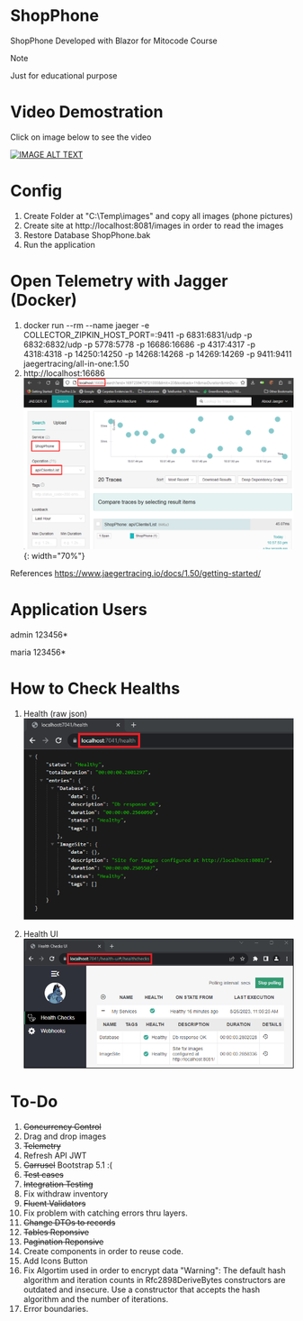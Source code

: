 # ShopPhone

ShopPhone Developed with Blazor for Mitocode Course

> [!NOTE]
> Just for educational purpose

# Video Demostration
Click on image below to see the video

[![IMAGE ALT TEXT](https://github.com/lateraluz/ShopPhone/blob/d0cbda8225af34b5af510c36b8ce1fdae7ca84b2/Images/dummyimage.jpg)](https://raw.githubusercontent.com/lateraluz/ShopPhone/master/Video/BlazorProject.mp4)




# Config
1. Create Folder at "C:\\Temp\\images" and copy all images (phone pictures)
2. Create site at http://localhost:8081/images in order to read the images
3. Restore Database ShopPhone.bak
4. Run the application

# Open Telemetry with Jagger (Docker)
1. docker run --rm --name jaeger  -e COLLECTOR_ZIPKIN_HOST_PORT=:9411  -p 6831:6831/udp  -p 6832:6832/udp   -p 5778:5778   -p 16686:16686   -p 4317:4317   -p 4318:4318   -p 14250:14250   -p 14268:14268 -p 14269:14269  -p 9411:9411   jaegertracing/all-in-one:1.50
2. http://localhost:16686
![1](https://github.com/lateraluz/Blazor-ShopPhone/blob/4c2ddd6a248c588b5c8d89ec483d237062a78ab6/Video/Telemery_Jaeger.png) {: width="70%"}

References
https://www.jaegertracing.io/docs/1.50/getting-started/


# Application Users
admin
123456*

maria
123456*

# How to Check Healths
1. Health (raw json) <BR>
![1](https://github.com/lateraluz/Blazor-ShopPhone/blob/12afe94c8e7688c038e1c5bb496f4e2d5a122445/Video/Healthy.png)

2. Health UI <BR>
![2](https://github.com/lateraluz/Blazor-ShopPhone/blob/12afe94c8e7688c038e1c5bb496f4e2d5a122445/Video/Healthy-ui.png)


# To-Do
1. ~~Concurrency Control~~
2. Drag and drop images
3. ~~Telemetry~~
4. Refresh API JWT
5. ~~Carrusel~~  Bootstrap 5.1 :(
6. ~~Test cases~~
7. ~~Integration Testing~~
8. Fix withdraw inventory
9. ~~Fluent Validators~~
10. Fix problem with catching errors thru layers.
11. ~~Change DTOs to records~~
11. ~~Tables Reponsive~~
12. ~~Pagination Reponsive~~
13. Create components in order to reuse code.
14. Add Icons Button
15. Fix Algortim used in order to encrypt data "Warning": The default hash algorithm and iteration counts in Rfc2898DeriveBytes constructors are outdated and insecure. Use a constructor that accepts the hash algorithm and the number of iterations.
16. Error boundaries.
